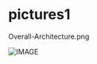 # pictures1

Overall-Architecture.png

![IMAGE](https://github.com/{Elizaveta0209}/{pictures1}/{master}/{Overall-Architecture.png}/Overall-Architecture.png)
